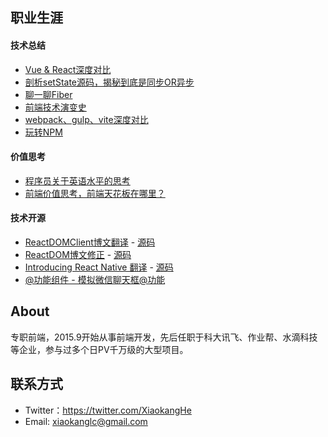 ## 职业生涯

#### 技术总结
* [Vue & React深度对比](https://github.com/hexiaokang/Blog/issues/1)
* [剖析setState源码，揭秘到底是同步OR异步](https://github.com/hexiaokang/Blog/issues/2)
* [聊一聊Fiber](https://github.com/hexiaokang/Blog/issues/3)
* [前端技术演变史](https://github.com/hexiaokang/Blog/issues/4)
* [webpack、gulp、vite深度对比](https://github.com/hexiaokang/Blog/issues/8)
* [玩转NPM](https://github.com/hexiaokang/Blog/issues/5)

#### 价值思考
* [程序员关于英语水平的思考](https://github.com/hexiaokang/Blog/issues/9)
* [前端价值思考，前端天花板在哪里？](https://github.com/hexiaokang/Blog/issues/6)

#### 技术开源
* [ReactDOMClient博文翻译](https://zh-hansreactjs-n35mvh7mj-fbopensource.vercel.app/docs/react-dom-client.html) - [源码](https://github.com/reactjs/zh-hans.reactjs.org/pull/900/commits)
* [ReactDOM博文修正](https://zh-hansreactjs-33qpuuxei-fbopensource.vercel.app/docs/react-dom.html) - [源码](https://github.com/reactjs/zh-hans.reactjs.org/pull/901)
* [Introducing React Native 翻译](https://zh-hansreactjs-18gp0c5r4-fbopensource.vercel.app/blog/2015/03/26/introducing-react-native.html) - [源码](https://github.com/reactjs/zh-hans.reactjs.org/pull/904)
* [@功能组件 - 模拟微信聊天框@功能](https://github.com/hexiaokang/Blog/issues/7)

## About
专职前端，2015.9开始从事前端开发，先后任职于科大讯飞、作业帮、水滴科技等企业，参与过多个日PV千万级的大型项目。

## 联系方式
* Twitter：https://twitter.com/XiaokangHe
* Email: xiaokanglc@gmail.com
